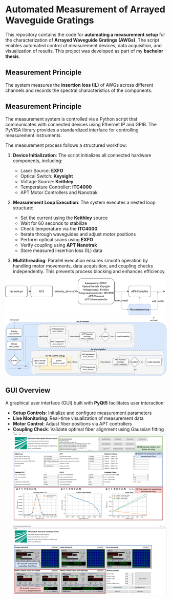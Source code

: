 # Automated Measurement of Arrayed Waveguide Gratings

This repository contains the code for **automating a measurement setup** for the characterization of **Arrayed Waveguide Gratings (AWGs)**. The script enables automated control of measurement devices, data acquisition, and visualization of results. This project was developed as part of my **bachelor thesis**.

## Measurement Principle
The system measures the **insertion loss (IL)** of AWGs across different channels and records the spectral characteristics of the components.


## Measurement Principle
The measurement system is controlled via a Python script that communicates with connected devices using Ethernet IP and GPIB. The PyVISA library provides a standardized interface for controlling measurement instruments.

The measurement process follows a structured workflow:
1. **Device Initialization**: The script initializes all connected hardware components, including:
   - Laser Source: **EXFO**
   - Optical Switch: **Keysight**
   - Voltage Source: **Keithley**
   - Temperature Controller: **ITC4000**
   - APT Motor Controllers and Nanotrak

2. **Measurement Loop Execution**: The system executes a nested loop structure:
   - Set the current using the **Keithley** source
   - Wait for 60 seconds to stabilize
   - Check temperature via the **ITC4000**
   - Iterate through waveguides and adjust motor positions
   - Perform optical scans using **EXFO**
   - Verify coupling using **APT Nanotrak**
   - Store measured insertion loss (IL) data

3. **Multithreading**: Parallel execution ensures smooth operation by handling motor movements, data acquisition, and coupling checks independently. This prevents process blocking and enhances efficiency.

![Measurement Process](images/measurement_process.png)
![Measurement Loop](images/measurement_loop.png)

## GUI Overview
A graphical user interface (GUI) built with **PyQt5** facilitates user interaction:
- **Setup Controls**: Initialize and configure measurement parameters
- **Live Monitoring**: Real-time visualization of measurement data
- **Motor Control**: Adjust fiber positions via APT controllers
- **Coupling Check**: Validate optimal fiber alignment using Gaussian fitting
![GUI Screenshot 1](images/GUI_tab_1.png)
![GUI Screenshot 2](images/GUI_tab_2.png)